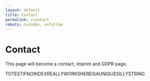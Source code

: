 ```yaml
---
layout: default
title: Contact
permalink: /contact
robots: noindex, nofollow
---
```


# Contact

This page will become a contact, imprint and GDPR page.


TOTESTIFNOINDEXREALLYWORKSHEREISAUNIQUESILLYSTRING